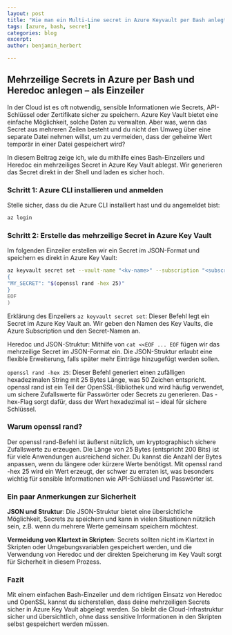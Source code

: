 ```yaml
---
layout: post
title: "Wie man ein Multi-Line secret in Azure Keyvault per Bash anlegt"
tags: [azure, bash, secret]
categories: blog
excerpt:
author: benjamin_herbert

---
```


## Mehrzeilige Secrets in Azure per Bash und Heredoc anlegen – als Einzeiler
In der Cloud ist es oft notwendig, sensible Informationen wie Secrets, API-Schlüssel oder Zertifikate sicher zu speichern. Azure Key Vault bietet eine einfache Möglichkeit, solche Daten zu verwalten. Aber was, wenn das Secret aus mehreren Zeilen besteht und du nicht den Umweg über eine separate Datei nehmen willst, um zu vermeiden, dass der geheime Wert temporär in einer Datei gespeichert wird?

In diesem Beitrag zeige ich, wie du mithilfe eines Bash-Einzeilers und Heredoc ein mehrzeiliges Secret in Azure Key Vault ablegst. Wir generieren das Secret direkt in der Shell und laden es sicher hoch.

### Schritt 1: Azure CLI installieren und anmelden
Stelle sicher, dass du die Azure CLI installiert hast und du angemeldet bist:

```bash
az login
```

### Schritt 2: Erstelle das mehrzeilige Secret in Azure Key Vault
Im folgenden Einzeiler erstellen wir ein Secret im JSON-Format und speichern es direkt in Azure Key Vault:

```bash
az keyvault secret set --vault-name "<kv-name>" --subscription "<subscription>" --name "<secret-name>" --file <(cat <<EOF
{
"MY_SECRET": "$(openssl rand -hex 25)"
}
EOF
)
```

Erklärung des Einzeilers
`az keyvault secret set`: Dieser Befehl legt ein Secret im Azure Key Vault an. Wir geben den Namen des Key Vaults, 
die Azure Subscription und den Secret-Namen an.

Heredoc und JSON-Struktur: Mithilfe von `cat <<EOF ... EOF` fügen wir das mehrzeilige Secret im JSON-Format ein. Die JSON-Struktur erlaubt eine flexible Erweiterung, falls später mehr Einträge hinzugefügt werden sollen.

`openssl rand -hex 25`: Dieser Befehl generiert einen zufälligen hexadezimalen String mit 25 Bytes Länge, was 50 Zeichen entspricht. openssl rand ist ein Teil der OpenSSL-Bibliothek und wird häufig verwendet, um sichere Zufallswerte für Passwörter oder Secrets zu generieren. Das -hex-Flag sorgt dafür, dass der Wert hexadezimal ist – ideal für sichere Schlüssel.

### Warum openssl rand?

Der openssl rand-Befehl ist äußerst nützlich, um kryptographisch sichere Zufallswerte zu erzeugen. Die Länge von 25 Bytes (entspricht 200 Bits) ist für viele Anwendungen ausreichend sicher. Du kannst die Anzahl der Bytes anpassen, wenn du längere oder kürzere Werte benötigst. Mit openssl rand -hex 25 wird ein Wert erzeugt, der schwer zu erraten ist, was besonders wichtig für sensible Informationen wie API-Schlüssel und Passwörter ist.

### Ein paar Anmerkungen zur Sicherheit

**JSON und Struktur**: Die JSON-Struktur bietet eine übersichtliche Möglichkeit, Secrets zu speichern und kann in vielen Situationen nützlich sein, z.B. wenn du mehrere Werte gemeinsam speichern möchtest.


**Vermeidung von Klartext in Skripten**: Secrets sollten nicht im Klartext in Skripten oder Umgebungsvariablen gespeichert werden, und die Verwendung von Heredoc und der direkten Speicherung im Key Vault sorgt für Sicherheit in diesem Prozess.

### Fazit
Mit einem einfachen Bash-Einzeiler und dem richtigen Einsatz von Heredoc und OpenSSL kannst du sicherstellen, dass deine mehrzeiligen Secrets sicher in Azure Key Vault abgelegt werden. So bleibt die Cloud-Infrastruktur sicher und übersichtlich, ohne dass sensitive Informationen in den Skripten selbst gespeichert werden müssen.